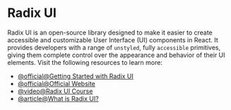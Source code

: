 # Radix UI

Radix UI is an open-source library designed to make it easier to create accessible and customizable User Interface (UI) components in React. It provides developers with a range of `unstyled`, fully `accessible` primitives, giving them complete control over the appearance and behavior of their UI elements.
Visit the following resources to learn more:


- [@official@Getting Started with Radix UI](https://www.radix-ui.com/themes/docs/overview/getting-started)
- [@official@Official Website](https://www.radix-ui.com/)
- [@video@Radix UI Course](https://www.youtube.com/playlist?list=PLlNdnoKwDZdwANQoaakE8-kYMyKFOETlo)
- [@article@What is Radix UI?](https://medium.com/@olivier.trinh/what-is-radix-ui-ff535bbb52d5)

